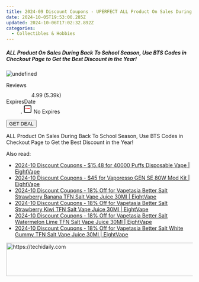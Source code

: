```yaml
---
title: 2024-09 Discount Coupons - UPERFECT ALL Product On Sales During Back To School Season, Use BTS Codes in Checkout Page to Get the Best Discount in the Year!
date: 2024-10-05T19:53:00.285Z
updated: 2024-10-06T17:02:32.892Z
categories:
  - Collectibles & Hobbies
---
```


<div class="max-w-4xl mx-auto grid grid-cols-1 lg:max-w-5xl lg:gap-x-20 lg:grid-cols-2">
  <div class="relative p-3 col-start-1 row-start-1 flex flex-col-reverse rounded-lg bg-gradient-to-t from-black/75 via-black/0 sm:bg-none sm:row-start-2 sm:p-0 lg:row-start-1">
    <h5 class="mt-1 text-lg font-semibold text-white sm:text-slate-900 md:text-2xl dark:sm:text-white">ALL Product On Sales During Back To School Season, Use BTS Codes in Checkout Page to Get the Best Discount in the Year!</h5>
  </div>
  
  <div class="col-start-1 col-end-3 row-start-1 grid gap-4 sm:mb-6 sm:grid-cols-4 lg:col-start-2 lg:row-span-6 lg:row-end-6 lg:mb-0 lg:gap-6">
      <img src="https://cdn3.impact.com//display-logo-via-campaign/15155.gif" onClick="javascript:window.open(decodeURIComponent('https%3A%2F%2Fuperfect.sjv.io%2Fc%2F5597632%2F1449938%2F15155'), '_blank');void(0);" alt="undefined" class="h-60 w-full rounded-lg object-cover sm:col-span-2 sm:h-52 lg:col-span-full" loading="lazy" />
    
  </div>
  <dl class="row-start-2 mt-4 flex items-center text-xs font-medium sm:row-start-3 sm:mt-1 md:mt-2.5 lg:row-start-2">
    <dt class="sr-only">Reviews</dt>
    <dd class="flex items-center text-indigo-600 dark:text-indigo-400">
      <svg width="24" height="24" fill="none" aria-hidden="true" class="mr-1 stroke-current dark:stroke-indigo-500">
        <path d="m12 5 2 5h5l-4 4 2.103 5L12 16l-5.103 3L9 14l-4-4h5l2-5Z" stroke-width="2" stroke-linecap="round" stroke-linejoin="round" />
      </svg>
      <span>4.99 <span class="font-normal text-slate-400">(5.39k)</span></span>
    </dd>
    <dt class="sr-only">ExpiresDate</dt>
    <dd class="flex items-center">
      <svg width="2" height="2" aria-hidden="true" fill="currentColor" class="mx-3 text-slate-300">
        <circle cx="1" cy="1" r="1" />
      </svg>
      <svg width="24" height="24" viewBox="0 0 24 24" fill="none" stroke="currentColor" stroke-width="2">
        <rect x="3" y="3" width="18" height="18" rx="2" fill="#fff" />
        <path d="M6 10L18 10" stroke="red" stroke-width="2" fill="none" />
        <path d="M10 6L10 18" stroke="#fff" stroke-width="2" fill="none" />
      </svg>
      No Expires    </dd>
  </dl>
  <div class="col-start-1 row-start-3 mt-4 self-center sm:col-start-2 sm:row-span-2 sm:row-start-2 sm:mt-0 lg:col-start-1 lg:row-start-3 lg:row-end-4 lg:mt-6">
    <button type="button" onClick="javascript:window.open(decodeURIComponent('https%3A%2F%2Fuperfect.sjv.io%2Fc%2F5597632%2F1449938%2F15155'), '_blank');void(0);" class="rounded-lg bg-red-600 px-3 py-2 text-sm font-medium leading-6 text-white">GET DEAL</button>
  </div>
  <p class="col-start-1 mt-4 text-sm leading-6 sm:col-span-2 lg:col-span-1 lg:row-start-4 lg:mt-6 dark:text-slate-400">
    ALL Product On Sales During Back To School Season, Use BTS Codes in Checkout Page to Get the Best Discount in the Year!  </p>
</div>

<ins class="adsbygoogle"
      style="display:block"
      data-ad-client="ca-pub-7571918770474297"
      data-ad-slot="8358498916"
      data-ad-format="auto"
      data-full-width-responsive="true"></ins>
    

<span class="atpl-alsoreadstyle">Also read:</span>
<div><ul>
<li><a href="https://coupons.techidaily.com/coupon-1228019-share-59344-sale/"><u>2024-10 Discount Coupons - $15.48 for 40000 Puffs Disposable Vape | EightVape</u></a></li>
<li><a href="https://coupons.techidaily.com/coupon-1228095-share-59344-sale/"><u>2024-10 Discount Coupons - $45 for Vaporesso GEN SE 80W Mod Kit | EightVape</u></a></li>
<li><a href="https://coupons.techidaily.com/coupon-1227848-share-59344-sale/"><u>2024-10 Discount Coupons - 18% Off for Vapetasia Better Salt Strawberry Banana TFN Salt Vape Juice 30Ml | EightVape</u></a></li>
<li><a href="https://coupons.techidaily.com/coupon-1227847-share-59344-sale/"><u>2024-10 Discount Coupons - 18% Off for Vapetasia Better Salt Strawberry Kiwi TFN Salt Vape Juice 30Ml | EightVape</u></a></li>
<li><a href="https://coupons.techidaily.com/coupon-1227846-share-59344-sale/"><u>2024-10 Discount Coupons - 18% Off for Vapetasia Better Salt Watermelon Lime TFN Salt Vape Juice 30Ml | EightVape</u></a></li>
<li><a href="https://coupons.techidaily.com/coupon-1227845-share-59344-sale/"><u>2024-10 Discount Coupons - 18% Off for Vapetasia Better Salt White Gummy TFN Salt Vape Juice 30Ml | EightVape</u></a></li>
</ul></div>

<!-- affiliate ads begin -->
<a href="https://appsumo.8odi.net/c/5597632/2129738/7443" target="_top" id="2129738">
  <img src="//a.impactradius-go.com/display-ad/7443-2129738" border="0" alt="https://techidaily.com" width="728" height="90"/>
</a>
<img height="0" width="0" src="https://appsumo.8odi.net/i/5597632/2129738/7443" style="position:absolute;visibility:hidden;" border="0" />
<!-- affiliate ads end -->

